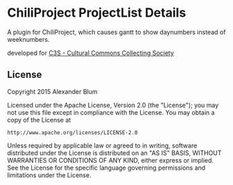 ChiliProject ProjectList Details
================================

A plugin for ChiliProject, which causes gantt to show daynumbers instead of weeknumbers.

developed for [C3S - Cultural Commons Collecting Society](https://c3s.cc)


License
-------

Copyright 2015 Alexander Blum

Licensed under the Apache License, Version 2.0 (the "License");
you may not use this file except in compliance with the License.
You may obtain a copy of the License at

    http://www.apache.org/licenses/LICENSE-2.0

Unless required by applicable law or agreed to in writing, software
distributed under the License is distributed on an "AS IS" BASIS,
WITHOUT WARRANTIES OR CONDITIONS OF ANY KIND, either express or implied.
See the License for the specific language governing permissions and
limitations under the License.
